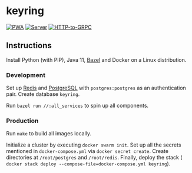# keyring

[![PWA](https://github.com/dubov94/keyring/actions/workflows/pwa.yml/badge.svg)](https://github.com/dubov94/keyring/actions/workflows/pwa.yml)
[![Server](https://github.com/dubov94/keyring/actions/workflows/server.yml/badge.svg)](https://github.com/dubov94/keyring/actions/workflows/server.yml)
[![HTTP-to-GRPC](https://github.com/dubov94/keyring/actions/workflows/grpc_gateway.yml/badge.svg)](https://github.com/dubov94/keyring/actions/workflows/grpc_gateway.yml)

## Instructions

Install Python (with PIP), Java 11, [Bazel](https://bazel.build) and Docker on
a Linux distribution.

### Development

Set up [Redis](https://redis.io/) and [PostgreSQL](https://www.postgresql.org/)
with `postgres:postgres` as an authentication pair. Create database `keyring`.

Run `bazel run //:all_services` to spin up all components.

### Production

Run `make` to build all images locally.

Initialize a cluster by executing `docker swarm init`. Set up all the secrets
mentioned in `docker-compose.yml` via `docker secret create`. Create
directories at `/root/postgres` and `/root/redis`. Finally, deploy the stack (
`docker stack deploy --compose-file=docker-compose.yml keyring`).
